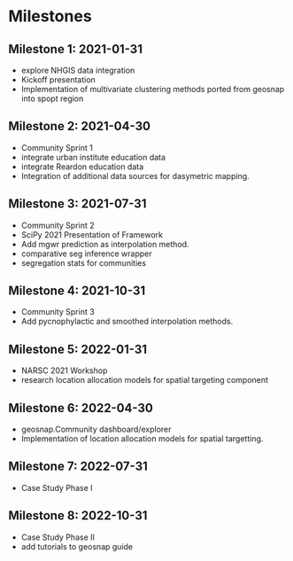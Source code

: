 # Milestones
## Milestone 1: 2021-01-31
- explore NHGIS data integration
- Kickoff presentation
- Implementation of multivariate clustering methods ported from geosnap into spopt region
## Milestone 2: 2021-04-30
- Community Sprint 1
- integrate urban institute education data
- integrate Reardon education data
- Integration of additional data sources for dasymetric mapping.
## Milestone 3: 2021-07-31
- Community Sprint 2
- SciPy 2021 Presentation of Framework
- Add mgwr prediction as interpolation method.
- comparative seg inference wrapper
- segregation stats for communities
## Milestone 4: 2021-10-31
- Community Sprint 3
- Add pycnophylactic and smoothed interpolation methods.
## Milestone 5: 2022-01-31
- NARSC 2021 Workshop
- research location allocation models for spatial targeting component
## Milestone 6: 2022-04-30
- geosnap.Community dashboard/explorer
- Implementation of location allocation models for  spatial targetting.
## Milestone 7: 2022-07-31
- Case Study Phase I
## Milestone 8: 2022-10-31
- Case Study Phase II
- add tutorials to geosnap guide